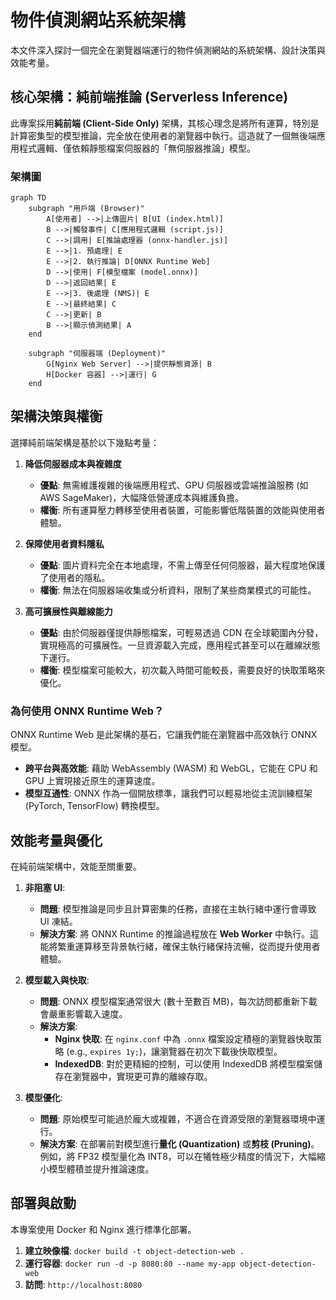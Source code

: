 # 物件偵測網站系統架構

本文件深入探討一個完全在瀏覽器端運行的物件偵測網站的系統架構、設計決策與效能考量。

## 核心架構：純前端推論 (Serverless Inference)

此專案採用**純前端 (Client-Side Only)** 架構，其核心理念是將所有運算，特別是計算密集型的模型推論，完全放在使用者的瀏覽器中執行。這造就了一個無後端應用程式邏輯、僅依賴靜態檔案伺服器的「無伺服器推論」模型。

### 架構圖

```mermaid
graph TD
    subgraph "用戶端 (Browser)"
        A[使用者] -->|上傳圖片| B[UI (index.html)]
        B -->|觸發事件| C[應用程式邏輯 (script.js)]
        C -->|調用| E[推論處理器 (onnx-handler.js)]
        E -->|1. 預處理| E
        E -->|2. 執行推論| D[ONNX Runtime Web]
        D -->|使用| F[模型檔案 (model.onnx)]
        D -->|返回結果| E
        E -->|3. 後處理 (NMS)| E
        E -->|最終結果| C
        C -->|更新| B
        B -->|顯示偵測結果| A
    end

    subgraph "伺服器端 (Deployment)"
        G[Nginx Web Server] -->|提供靜態資源| B
        H[Docker 容器] -->|運行| G
    end
```

## 架構決策與權衡

選擇純前端架構是基於以下幾點考量：

1.  **降低伺服器成本與複雜度**
    -   **優點**: 無需維護複雜的後端應用程式、GPU 伺服器或雲端推論服務 (如 AWS SageMaker)，大幅降低營運成本與維護負擔。
    -   **權衡**: 所有運算壓力轉移至使用者裝置，可能影響低階裝置的效能與使用者體驗。

2.  **保障使用者資料隱私**
    -   **優點**: 圖片資料完全在本地處理，不需上傳至任何伺服器，最大程度地保護了使用者的隱私。
    -   **權衡**: 無法在伺服器端收集或分析資料，限制了某些商業模式的可能性。

3.  **高可擴展性與離線能力**
    -   **優點**: 由於伺服器僅提供靜態檔案，可輕易透過 CDN 在全球範圍內分發，實現極高的可擴展性。一旦資源載入完成，應用程式甚至可以在離線狀態下運行。
    -   **權衡**: 模型檔案可能較大，初次載入時間可能較長，需要良好的快取策略來優化。

### 為何使用 ONNX Runtime Web？

ONNX Runtime Web 是此架構的基石，它讓我們能在瀏覽器中高效執行 ONNX 模型。

-   **跨平台與高效能**: 藉助 WebAssembly (WASM) 和 WebGL，它能在 CPU 和 GPU 上實現接近原生的運算速度。
-   **模型互通性**: ONNX 作為一個開放標準，讓我們可以輕易地從主流訓練框架 (PyTorch, TensorFlow) 轉換模型。

## 效能考量與優化

在純前端架構中，效能至關重要。

1.  **非阻塞 UI**: 
    -   **問題**: 模型推論是同步且計算密集的任務，直接在主執行緒中運行會導致 UI 凍結。
    -   **解決方案**: 將 ONNX Runtime 的推論過程放在 **Web Worker** 中執行。這能將繁重運算移至背景執行緒，確保主執行緒保持流暢，從而提升使用者體驗。

2.  **模型載入與快取**: 
    -   **問題**: ONNX 模型檔案通常很大 (數十至數百 MB)，每次訪問都重新下載會嚴重影響載入速度。
    -   **解決方案**: 
        -   **Nginx 快取**: 在 `nginx.conf` 中為 `.onnx` 檔案設定積極的瀏覽器快取策略 (e.g., `expires 1y;`)，讓瀏覽器在初次下載後快取模型。
        -   **IndexedDB**: 對於更精細的控制，可以使用 IndexedDB 將模型檔案儲存在瀏覽器中，實現更可靠的離線存取。

3.  **模型優化**: 
    -   **問題**: 原始模型可能過於龐大或複雜，不適合在資源受限的瀏覽器環境中運行。
    -   **解決方案**: 在部署前對模型進行**量化 (Quantization)** 或**剪枝 (Pruning)**。例如，將 FP32 模型量化為 INT8，可以在犧牲極少精度的情況下，大幅縮小模型體積並提升推論速度。

## 部署與啟動

本專案使用 Docker 和 Nginx 進行標準化部署。

1.  **建立映像檔**: `docker build -t object-detection-web .`
2.  **運行容器**: `docker run -d -p 8080:80 --name my-app object-detection-web`
3.  **訪問**: `http://localhost:8080`